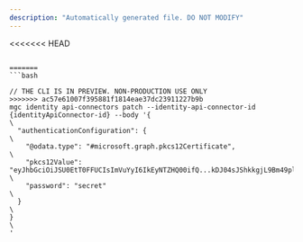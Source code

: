 ```yaml
---
description: "Automatically generated file. DO NOT MODIFY"
---
```


<<<<<<< HEAD
```cli

=======
```bash

// THE CLI IS IN PREVIEW. NON-PRODUCTION USE ONLY
>>>>>>> ac57e61007f395881f1814eae37dc23911227b9b
mgc identity api-connectors patch --identity-api-connector-id {identityApiConnector-id} --body '{\
  "authenticationConfiguration": {\
    "@odata.type": "#microsoft.graph.pkcs12Certificate",\
    "pkcs12Value": "eyJhbGciOiJSU0EtT0FFUCIsImVuYyI6IkEyNTZHQ00ifQ...kDJ04sJShkkgjL9Bm49plA",\
    "password": "secret"\
  }\
}\
'

```